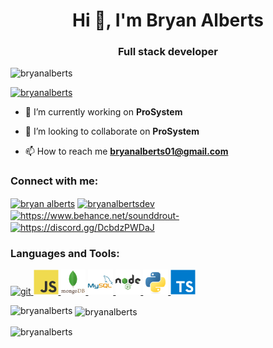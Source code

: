 <h1 align="center">Hi 👋, I'm Bryan Alberts</h1>
<h3 align="center">Full stack developer</h3>

<p align="left"> <img src="https://komarev.com/ghpvc/?username=bryanalberts&label=Profile%20views&color=0e75b6&style=flat" alt="bryanalberts" /> </p>

<p align="left"> <a href="https://github.com/ryo-ma/github-profile-trophy"><img src="https://github-profile-trophy.vercel.app/?username=bryanalberts" alt="bryanalberts" /></a> </p>

- 🔭 I’m currently working on **ProSystem**

- 👯 I’m looking to collaborate on **ProSystem**

- 📫 How to reach me **bryanalberts01@gmail.com**

<h3 align="left">Connect with me:</h3>
<p align="left">
<a href="https://dev.to/bryan alberts" target="blank"><img align="center" src="https://raw.githubusercontent.com/rahuldkjain/github-profile-readme-generator/master/src/images/icons/Social/devto.svg" alt="bryan alberts" height="30" width="40" /></a>
<a href="https://fb.com/bryanalbertsdev" target="blank"><img align="center" src="https://raw.githubusercontent.com/rahuldkjain/github-profile-readme-generator/master/src/images/icons/Social/facebook.svg" alt="bryanalbertsdev" height="30" width="40" /></a>
<a href="https://www.behance.net/https://www.behance.net/sounddrout-" target="blank"><img align="center" src="https://raw.githubusercontent.com/rahuldkjain/github-profile-readme-generator/master/src/images/icons/Social/behance.svg" alt="https://www.behance.net/sounddrout-" height="30" width="40" /></a>
<a href="https://discord.gg/https://discord.gg/DcbdzPWDaJ" target="blank"><img align="center" src="https://raw.githubusercontent.com/rahuldkjain/github-profile-readme-generator/master/src/images/icons/Social/discord.svg" alt="https://discord.gg/DcbdzPWDaJ" height="30" width="40" /></a>
</p>

<h3 align="left">Languages and Tools:</h3>
<p align="left"> <a href="https://git-scm.com/" target="_blank" rel="noreferrer"> <img src="https://www.vectorlogo.zone/logos/git-scm/git-scm-icon.svg" alt="git" width="40" height="40"/> </a> <a href="https://developer.mozilla.org/en-US/docs/Web/JavaScript" target="_blank" rel="noreferrer"> <img src="https://raw.githubusercontent.com/devicons/devicon/master/icons/javascript/javascript-original.svg" alt="javascript" width="40" height="40"/> </a> <a href="https://www.mongodb.com/" target="_blank" rel="noreferrer"> <img src="https://raw.githubusercontent.com/devicons/devicon/master/icons/mongodb/mongodb-original-wordmark.svg" alt="mongodb" width="40" height="40"/> </a> <a href="https://www.mysql.com/" target="_blank" rel="noreferrer"> <img src="https://raw.githubusercontent.com/devicons/devicon/master/icons/mysql/mysql-original-wordmark.svg" alt="mysql" width="40" height="40"/> </a> <a href="https://nodejs.org" target="_blank" rel="noreferrer"> <img src="https://raw.githubusercontent.com/devicons/devicon/master/icons/nodejs/nodejs-original-wordmark.svg" alt="nodejs" width="40" height="40"/> </a> <a href="https://www.python.org" target="_blank" rel="noreferrer"> <img src="https://raw.githubusercontent.com/devicons/devicon/master/icons/python/python-original.svg" alt="python" width="40" height="40"/> </a> <a href="https://www.typescriptlang.org/" target="_blank" rel="noreferrer"> <img src="https://raw.githubusercontent.com/devicons/devicon/master/icons/typescript/typescript-original.svg" alt="typescript" width="40" height="40"/> </a> </p>

<p><img align="left" src="https://github-readme-stats.vercel.app/api/top-langs?username=bryanalberts&show_icons=true&locale=en&layout=compact" alt="bryanalberts" /></p>

<p>&nbsp;<img align="center" src="https://github-readme-stats.vercel.app/api?username=bryanalberts&show_icons=true&locale=en" alt="bryanalberts" /></p>

<p><img align="center" src="https://github-readme-streak-stats.herokuapp.com/?user=bryanalberts&" alt="bryanalberts" /></p>
